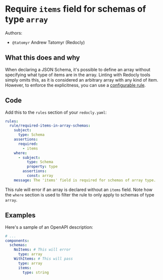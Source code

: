 # Require `items` field for schemas of type `array`

Authors:

- `@tatomyr` Andrew Tatomyr (Redocly)

## What this does and why

When declaring a JSON Schema, it's possible to define an array without specifying what type of items are in the array.
Linting with Redocly tools simply omits this, as it is considered an arbitrary array with any kind of item.
However, to enforce the explicitness, you can use a [configurable rule](https://redocly.com/docs/cli/rules/configurable-rules/).

## Code

Add this to the `rules` section of your `redocly.yaml`:

```yaml
rules:
  rule/required-items-in-array-schemas:
    subject:
      type: Schema
    assertions:
      required:
        - items
    where:
      - subject:
          type: Schema
          property: type
        assertions:
          const: array
    message: The 'items' field is required for schemas of array type.
```

This rule will error if an array is declared without an `items` field.
Note how the `where` section is used to filter the rule to only apply to schemas of type `array`.

## Examples

Here's a sample of an OpenAPI description:

```yaml
# ...
components:
  schemas:
    NoItems: # This will error
      type: array
    WithItems: # This will pass
      type: array
      items:
        type: string
```
